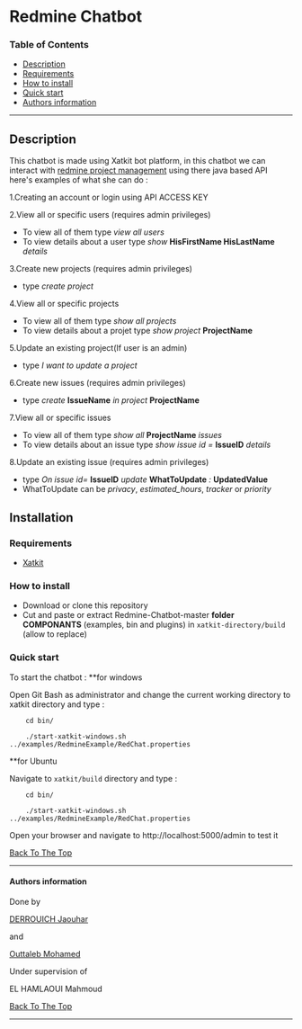 # Redmine Chatbot

### Table of Contents
 
- [Description](#description)
- [Requirements](#Requirements)
- [How to install](#How-to-install)
- [Quick start](#Quick-start)
- [Authors information](#Authors-information)

---

## Description

This chatbot is made using Xatkit bot platform, in this chatbot we can interact with [redmine project management](https://www.redmine.org/) using there java based API 
here's examples of what she can do :

1.Creating an account or login using API ACCESS KEY

2.View all or specific users (requires admin privileges)
+ To view all of them type *view all users*
+ To view details about a user type *show* **HisFirstName HisLastName** *details*

3.Create new projects (requires admin privileges)
+ type *create project*

4.View all or specific projects
+ To view all of them type *show all projects*
+ To view details about a projet type *show project* **ProjectName**

5.Update an existing project(If user is an admin)
+ type *I want to update a project*

6.Create new issues (requires admin privileges)
+ type *create* **IssueName** *in project* **ProjectName**

7.View all or specific issues
+ To view all of them type *show all* **ProjectName** *issues*
+ To view details about an issue type *show issue id =* **IssueID** *details*

8.Update an existing issue (requires admin privileges)
+ type *On issue id=* **IssueID** *update* **WhatToUpdate** *:* **UpdatedValue**
+ WhatToUpdate can be *privacy*, *estimated_hours*, *tracker* or *priority*

## Installation

### Requirements

+ [Xatkit](https://github.com/xatkit-bot-platform/xatkit/wiki/Build-Xatkit)


### How to install

+ Download or clone this repository 
+ Cut and paste or extract Redmine-Chatbot-master **folder COMPONANTS** (examples, bin and plugins) in ```xatkit-directory/build``` (allow to replace) 

### Quick start
To start the chatbot :
**for windows 

Open Git Bash as administrator and change the current working directory to xatkit directory and type :

```git
    cd bin/

    ./start-xatkit-windows.sh ../examples/RedmineExample/RedChat.properties
```
**for Ubuntu

Navigate to ```xatkit/build``` directory and type :

```git
    cd bin/

    ./start-xatkit-windows.sh ../examples/RedmineExample/RedChat.properties
```


Open your browser and navigate to http://localhost:5000/admin to test it

[Back To The Top](#Redmine-Chatbot)

---
#### Authors information
Done by 

[DERROUICH Jaouhar ](https://www.facebook.com/jaouharderrouich/)

and

[Outtaleb Mohamed ](https://www.facebook.com/mohamed.naya/)

Under supervision of 

 EL HAMLAOUI Mahmoud
 
[Back To The Top](#Redmine-Chatbot)

___
